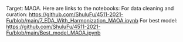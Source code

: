 Target: MAOA. Here are links to the notebooks:
For data cleaning and curation: https://github.com/ShuluFu/4511-2021-Fu/blob/main/7_EDA_With_Harmonization_MAOA.ipynb
For best model: https://github.com/ShuluFu/4511-2021-Fu/blob/main/Best_model_MAOA.ipynb
